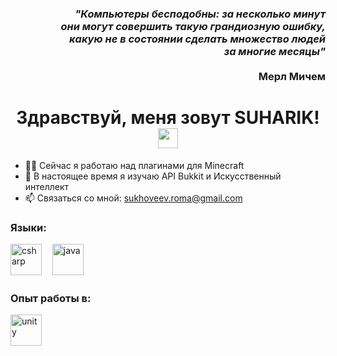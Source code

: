 <h3 align="right"><i>"Компьютеры бесподобны: за несколько минут<br>они могут совершить такую грандиозную ошибку,<br>какую не в состоянии сделать множество людей<br>за многие месяцы"</i><br><br>Мерл Мичем<br></h3>
<h1 align="center">Здравствуй, меня зовут SUHARIK! <img src="https://github.com/blackcater/blackcater/raw/main/images/Hi.gif" height="32"/></h1>

- 👨‍💻 Сейчас я работаю над плагинами для Minecraft
- 🌱 В настоящее время я изучаю API Bukkit и Искусственный интеллект
- 📫 Связаться со мной: sukhoveev.roma@gmail.com

### Языки:
<p align="left">
  <img src="https://github.com/SUHARIKRomka/SUHARIKRomka/blob/main/resources/CSharpLogo.png" title="C#" alt="csharp" height="50"/>ㅤ
  <img src="https://github.com/SUHARIKRomka/SUHARIKRomka/blob/main/resources/JavaLogo.png" title="Java" alt="java" height="50"/>
</p>

### Опыт работы в:
<p align="left">
  <img src="https://github.com/SUHARIKRomka/SUHARIKRomka/blob/main/resources/UnityLogo.png" title="Unity" alt="unity" height="50"/>
</p>
